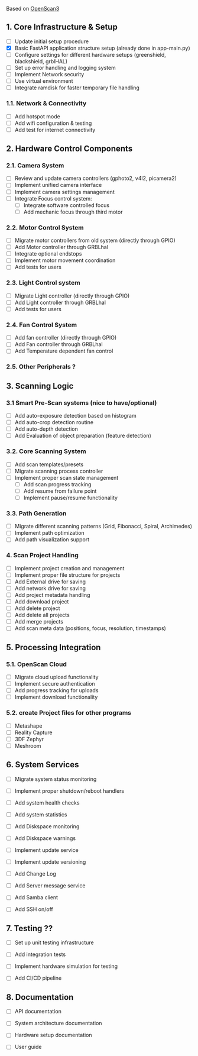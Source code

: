 Based on [OpenScan3](https://github.com/OpenScan-org/OpenScan3)

## 1. Core Infrastructure & Setup

- [ ] Update initial setup procedure
- [x] Basic FastAPI application structure setup (already done in app-main.py)
- [ ] Configure settings for different hardware setups (greenshield, blackshield, grblHAL)
- [ ] Set up error handling and logging system
- [ ] Implement Network security
- [ ] Use virtual environment
- [ ] Integrate ramdisk for faster temporary file handling

### 1.1. Network & Connectivity
- [ ] Add hotspot mode
- [ ] Add wifi configuration & testing
- [ ] Add test for internet connectivity

## 2. Hardware Control Components

### 2.1. Camera System 

- [ ] Review and update camera controllers (gphoto2, v4l2, picamera2)
- [ ] Implement unified camera interface
- [ ] Implement camera settings management
- [ ] Integrate Focus control system:
  - [ ] Integrate software controlled focus
  - [ ] Add mechanic focus through third motor

### 2.2. Motor Control System

- [ ] Migrate motor controllers from old system (directly through GPIO)
- [ ] Add Motor controller through GRBLhal
- [ ] Integrate optional endstops
- [ ] Implement motor movement coordination
- [ ] Add tests for users

### 2.3. Light Control system

- [ ] Migrate Light controller (directly through GPIO)
- [ ] Add Light controller through GRBLhal
- [ ] Add tests for users

### 2.4. Fan Control System
- [ ] Add fan controller (directly through GPIO)
- [ ] Add Fan controller through GRBLhal
- [ ] Add Temperature dependent fan control

### 2.5. Other Peripherals ?

## 3. Scanning Logic

### 3.1 Smart Pre-Scan systems (nice to have/optional)

- [ ] Add auto-exposure detection based on histogram
- [ ] Add auto-crop detection routine
- [ ] Add auto-depth detection
- [ ] Add Evaluation of object preparation (feature detection)

### 3.2. Core Scanning System

- [ ] Add scan templates/presets
- [ ] Migrate scanning process controller
- [ ] Implement proper scan state management
  - [ ] Add scan progress tracking
  - [ ] Add resume from failure point
  - [ ] Implement pause/resume functionality

### 3.3. Path Generation

- [ ] Migrate different scanning patterns (Grid, Fibonacci, Spiral, Archimedes)
- [ ] Implement path optimization
- [ ] Add path visualization support

### 4. Scan Project Handling

- [ ] Implement project creation and management
- [ ] Implement proper file structure for projects
- [ ] Add External drive for saving
- [ ] Add network drive for saving
- [ ] Add project metadata handling
- [ ] Add download project
- [ ] Add delete project
- [ ] Add delete all projects
- [ ] Add merge projects
- [ ] Add scan meta data (positions, focus, resolution, timestamps)

## 5. Processing Integration

### 5.1. OpenScan Cloud

- [ ] Migrate cloud upload functionality
- [ ] Implement secure authentication
- [ ] Add progress tracking for uploads
- [ ] Implement download functionality

### 5.2. create Project files for other programs
- [ ] Metashape
- [ ] Reality Capture
- [ ] 3DF Zephyr
- [ ] Meshroom

## 6. System Services

- [ ] Migrate system status monitoring
- [ ] Implement proper shutdown/reboot handlers
- [ ] Add system health checks
- [ ] Add system statistics
- [ ] Add Diskspace monitoring
- [ ] Add Diskspace warnings
- [ ] Implement update service
- [ ] Implement update versioning
- [ ] Add Change Log
- [ ] Add Server message service
- [ ] Add Samba client
- [ ] Add SSH on/off


## 7. Testing ??
- [ ] Set up unit testing infrastructure
- [ ] Add integration tests
- [ ] Implement hardware simulation for testing
- [ ] Add CI/CD pipeline


## 8. Documentation

- [ ] API documentation
- [ ] System architecture documentation
- [ ] Hardware setup documentation
- [ ] User guide


